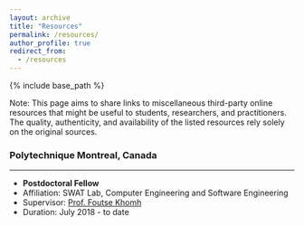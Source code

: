 ```yaml
---
layout: archive
title: "Resources"
permalink: /resources/
author_profile: true
redirect_from:
  - /resources
---
```


{% include base_path %}

Note: This page aims to share links to miscellaneous third-party online resources that might be useful to students, researchers, and practitioners. The quality, authenticity, and availability of the listed resources rely solely on the original sources. 
<!-- Education 
====== -->
### <i class="fas fa-fw fa-graduation-cap"></i> Polytechnique Montreal, Canada
---
* <b> Postdoctoral Fellow</b>
* Affiliation: SWAT Lab, Computer Engineering and Software Engineering
* Supervisor: <a href="http://www.khomh.net/" target="_blank">Prof. Foutse Khomh</a>
* Duration: July 2018 - to date

<!--   
### <i class="fas fa-fw fa-graduation-cap"></i> Master of Science (MSc), Computer Science and Engineering
--- 
* <b>Islamic University, Bangladesh (2005)</b>
    * Concentration: Pattern Recognition
    * Thesis: Small Vocabulary Continuous Speech Recognition in Bangla Language
    * Supervisor: <a href="https://scholar.google.ca/citations?hl=en&user=inFThi0AAAAJ" target="_blank">Prof. Md Farukuzzaman Khan</a>
    * Position: <b>First</b> in First Class
    * Award: <span style="color: red;">Chanchelor's Gold Medal</span>

### <i class="fas fa-fw fa-graduation-cap"></i> Bachelor of Science (Honors), Computer Science and Engineering
--- 
* <b>Islamic University, Bangladesh (2003)</b>
    * Concentration: Pattern Recognition
    * Thesis: Recognition of Bengali Numerals Using Artificial Neural Network
    * Supervisor: <a href="https://www.researchgate.net/profile/Babul_Islam" target="_blank">Prof. Md Babul Islam</a>
    * Position: <b>First</b> in First Class
    * Award: <span style="color: red;">University Grants Commission (UCG) Award</span>

### <i class="fas fa-fw fa-graduation-cap"></i> Higher Secondary and Secondary School Certificate
* HSC: Machpara College (86%), Dhaka Education Board (1995), Bangladesh
* SCC: Shomoshpur High School (83.1%), Jessore Education Board (1993), Bangladesh
* Award: Education Board Merit Scholarships


Work experience
======
* Summer 2015: Research Assistant
  * Github University
  * Duties included: Tagging issues
  * Supervisor: Professor Git


* Fall 2015: Research Assistant
  * Github University
  * Duties included: Merging pull requests
  * Supervisor: Professor Hub
  

Skills
======
* Skill 1
* Skill 2
  * Sub-skill 2.1
  * Sub-skill 2.2
  * Sub-skill 2.3
* Skill 3
-->
<!--
Publications
======
  <ul>{% for post in site.publications %}
    {% include archive-single-cv.html %}
  {% endfor %}</ul>


Talks
======
  <ul>{% for post in site.talks %}
    {% include archive-single-talk-cv.html %}
  {% endfor %}</ul>
  
Teaching
======
  <ul>{% for post in site.teaching %}
    {% include archive-single-cv.html %}
  {% endfor %}</ul>

Service and leadership
======
* Currently signed in to 43 different slack teams
-->

